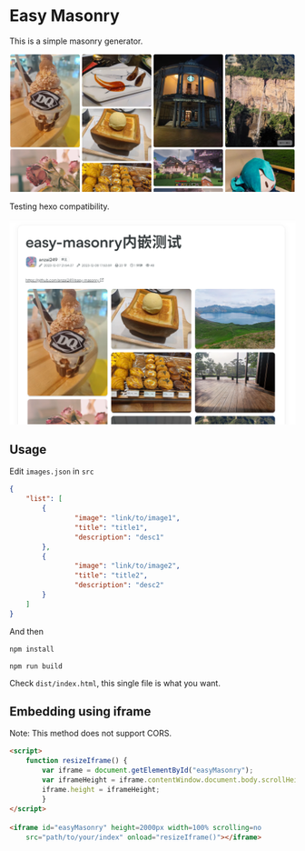 # Easy Masonry

This is a simple masonry generator.

![EasyMasonry](./public/easy-masonry.png)

Testing hexo compatibility.

![HexoTest](./public/hexo-test.png)

## Usage

Edit `images.json` in `src`

```json
{
    "list": [
        {
                "image": "link/to/image1",
                "title": "title1",
                "description": "desc1"
        },
        {
                "image": "link/to/image2",
                "title": "title2",
                "description": "desc2"
        }
    ]
}
```

And then

```shell
npm install
```

```shell
npm run build
```

Check `dist/index.html`, this single file is what you want.

## Embedding using iframe

Note: This method does not support CORS.

```html
<script>
    function resizeIframe() {
        var iframe = document.getElementById("easyMasonry");
        var iframeHeight = iframe.contentWindow.document.body.scrollHeight;
        iframe.height = iframeHeight;
        }
</script>

<iframe id="easyMasonry" height=2000px width=100% scrolling=no 
    src="path/to/your/index" onload="resizeIframe()"></iframe>
```